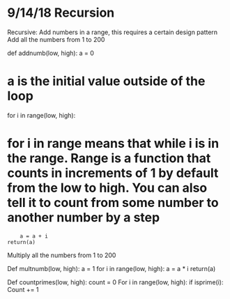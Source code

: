# 9/14/18 Recursion

Recursive:
Add numbers in a range, this requires a certain design pattern
Add all the numbers from 1 to 200

def addnumb(low, high):
	a = 0
# a is the initial value outside of the loop
for i in range(low, high):
# for i in range means that while i is in the range. Range is a function that counts in increments of 1 by default from the low to high. You can also tell it to count from some number to another number by a step
		a = a + i
	return(a)

Multiply all the numbers from 1 to 200

Def multnumb(low, high):
	a = 1
for i in range(low, high):
		a = a * i
	return(a)

Def countprimes(low, high):
	count = 0
	For i in range(low, high):
		if isprime(i):
			Count += 1

